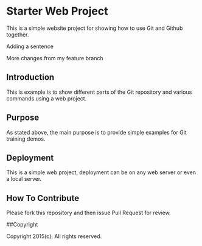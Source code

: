 # Starter Web Project

This is a simple website project for showing how to use
Git and Github together.

Adding a sentence

More changes from my feature branch

## Introduction

This is example is to show different parts of the Git 
repository and various commands using a web project.

## Purpose

As stated above, the main purpose is to provide
simple examples for Git training demos.

## Deployment

This is a simple web project, deployment can be on any web 
server or even a local server.

## How To Contribute

Please fork this repository and then issue
Pull Request for review.

##Copyright 

Copyright 2015(c). All rights reserved.